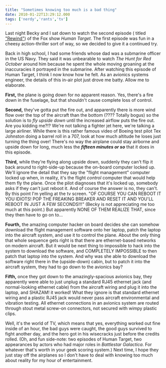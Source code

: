 ```yaml
---
title: "Sometimes knowing too much is a bad thing"
date: 2010-01-22T13:29:12.000
tags: ['nerdy','rants','tv']
---
```


Last night Becky and I sat down to watch the second episode ( titled ["Rewind"](http://www.hulu.com/watch/121425/human-target-rewind)) of the Fox show _Human Target_. The first episode was fun in a cheesy action-thriller sort of way, so we decided to give it a continued try.

Back in high school, I had some friends whose dad was a submarine officer in the US Navy. They said it was unbearable to watch _The Hunt for Red October_ around him because he spent the whole moving groaning at the inaccuracies it portrayed in the submarine. After watching this episode of Human Target, I think I now know how he felt. As an avionics systems engineer, the details of this in-air plot just drove me batty. Allow me to elaborate.

**First,** the plane is going down for no apparent reason. Yes, there's a fire down in the fuselage, but that shouldn't cause complete loss of control.

**Second,** they've gotta put the fire out, and apparently there is more wind flow over the top of the aircraft than the bottom (???? Totally bogus) so the solution is to _fly upside down_ until the increased airflow puts the fire out. Are you kidding me?!? We're not talking a fighter jet here, we're talking a large airliner. While there is this rather famous video of Boeing test pilot Tex Johnston doing a barrel roll in a 707, look at how much altitude he loses just turning the thing over! There's no way the airplane could stay airborne and upside down for long, much less the **_fifteen minutes or so_** that it does in this episode.

**Third,** while they're flying along upside down, suddenly they can't flip it back around to right-side-up because the on-board computer locked up. We'll ignore the detail that they say the "flight management" computer locked up when, in reality, it's the flight _control_ computer that would help them fly the plane. Once the pilot diagnoses that it's locked up, somebody asks if they can't just reboot it. And of course the answer is no, they can't. By this point I'm yelling at the tv screen. "OF COURSE YOU CAN REBOOT IT YOU IDIOTS! POP THE FREAKING BREAKER AND RESET IT AND YOU'LL REBOOT IN JUST A FEW SECONDS!!!" (Becky is not appreciating me too much at this point.) But apparently NONE OF THEM REALIZE THAT, since they then have to go on to...

**Fourth,** the amazing computer hacker on board decides she can somehow download the flight management software onto her laptop, patch the laptop into the aircraft system, and use it to control the plane. About the only thing that whole sequence gets right is that there are ethernet-based networks on modern aircraft. But it would be next thing to impossible to hack into the system to download the software, and COMPLETELY IMPOSSIBLE to then patch that laptop into the system. And why was she able to download the software right there in the (upside-down) cabin, but to patch it into the aircraft system, they had to go down to the avionics bay?

**Fifth,** once they got down to the amazingly-spacious avionics bay, they apparently were able to just unplug a standard RJ45 ethernet jack (and normal-looking ethernet cable) from the aircraft wiring and plug it into the laptop, and SHAZAM! it worked! What they ignore is that standard ethernet wiring and a plastic RJ45 jack would never pass aircraft environmental and vibration testing. All ethernet connections in an avionics system are routed through stout metal screw-on connectors, not secured with wimpy plastic clips.

Well, it's the world of TV, which means that yes, everything worked out fine inside of an hour, the bad guys were caught, the good guys survived to fight another day, and the hero got in his wisecracks just before the credits rolled. (Oh, and fun side-note: two episodes of Human Target, two appearances by actors who had major roles in _Battlestar Galactica_. For whatever that's worth in your geek scoring system.) Next time, I hope they just stay off the airplanes so I don't have to deal with knowing too much about reality for my hour of entertainment.
